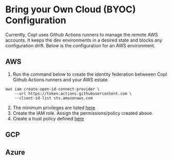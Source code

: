 
# Bring your Own Cloud (BYOC) Configuration
Currently, Copl uses Github Actions runners to manage the  remote AWS accounts. It keeps the dev environments in a desired state and blocks any configuration drift.
Below is the configuration for an AWS environment.
## AWS
1. Run the command below to create the identity federation betweeen Copl Github Actions runners and your AWS estate.

```
aws iam create-open-id-connect-provider \
    --url https://token.actions.githubusercontent.com \
    --client-id-list sts.amazonaws.com 
```
2. The minimum privileges are listed [here](iam-policy.json)
3. Create the IAM role. Assign the permissions/policy created above.
4. Create a trust policy defined [here](trust-policy.json)

## GCP
## Azure
